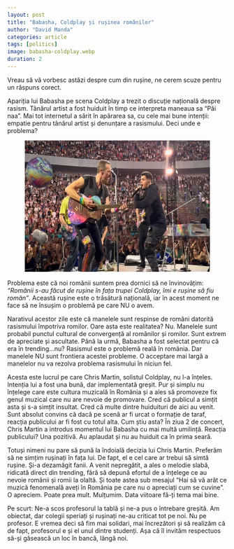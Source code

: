 ```yaml
---
layout: post
title: "Babasha, Coldplay și rușinea românilor"
author: "David Manda"
categories: article
tags: [politics]
image: babasha-coldplay.webp
duration: 2
---
```


Vreau să vă vorbesc astăzi despre cum din rușine, ne cerem scuze pentru un răspuns corect.

Apariția lui Babasha pe scena Coldplay a trezit o discuție națională despre rasism. Tânărul artist a fost huiduit în timp ce interpreta maneaua sa “Păi naa”. Mai tot internetul a sărit în apărarea sa, cu cele mai bune intenții: empatie pentru tânărul artist și denunțare a rasismului. Deci unde e problema?

<figure>
  <img src="/assets/img/babasha-coldplay.webp" alt="drawing" height=300/>
</figure>

Problema este că noi romănii suntem prea dornici să ne învinovățim: _“Românii s-au făcut de rușine în fața trupei Coldplay, îmi e rușine să fiu român”_. Această rușine este o trăsătură națională, iar în acest moment ne face să ne însușim o problemă pe care NU o avem.

Narativul acestor zile este că manelele sunt respinse de români datorită rasismului împotriva romilor. Oare asta este realitatea? Nu. Manelele sunt probabil punctul cultural de convergență al romănilor și romilor. Sunt extrem de apreciate și ascultate. Până la urmă, Babasha a fost selectat pentru că era în trending...nu? Rasismul este o problemă reală în românia. Dar manelele NU sunt frontiera acestei probleme. O acceptare mai largă a manelelor nu va rezolva problema rasismului în niciun fel.

Acesta este lucrul pe care Chris Martin, solistul Coldplay, nu l-a înțeles. Intenția lui a fost una bună, dar implementată greșit. Pur și simplu nu înțelege care este cultura muzicală în România și a ales să promoveze fix genul muzical care nu are nevoie de promovare. Cred că publicul a simțit asta și s-a simțit insultat. Cred că multe dintre huiduituri de aici au venit. Sunt absolut convins că dacă pe scenă ar fi urcat o formație de taraf, reacția publicului ar fi fost cu totul alta. Cum știu asta? În ziua 2 de concert, Chris Martin a introdus momentul lui Babasha cu mai multă umilință. Reacția publicului? Una pozitivă. Au aplaudat și nu au huiduit ca în prima seară.

Totuși nimeni nu pare să pună la îndoială decizia lui Chris Martin. Preferăm să ne simțim rușinați în fața lui. De fapt, el e cel care ar trebui să simtă rușine. Și-a dezamăgit fanii. A venit nepregătit, a ales o melodie slabă, ridicată direct din trending, fără să depună efortul de a înțelege ce au nevoie românii și romii la olaltă. Și toate astea sub mesajul “Hai să vă arăt ce muzică fenomenală aveți în România pe care nu o apreciați cum se cuvine”. O apreciem. Poate prea mult. Mulțumim. Data viitoare fă-ți tema mai bine.

Pe scurt: Ne-a scos profesorul la tablă și ne-a pus o întrebare greșită. Am obiectat, dar colegii speriați și rușinați ne-au criticat tot pe noi. Nu pe profesor. E vremea deci să fim mai solidari, mai încrezători și să realizăm că de fapt, profesorul e și el unul dintre studenți. Așa că îl invităm respectuos să-și găsească un loc în bancă, lângă noi.

